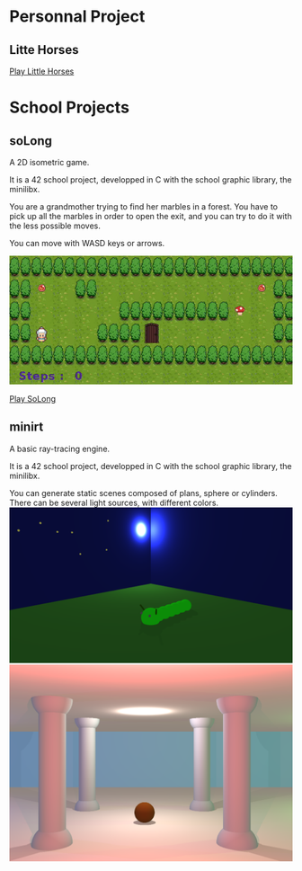 # Personnal Project

## Litte Horses

[Play Little Horses](https://github.com/WickiRiama/French_ludo/tree/main/Build_Nav/index.html)

# School Projects

## soLong

A 2D isometric game.

It is a 42 school project, developped in C with the school graphic library, the minilibx.

You are a grandmother trying to find her marbles in a forest.
You have to pick up all the marbles in order to open the exit, and you can try to do it with the less possible moves.

You can move with WASD keys or arrows.

![SoLong](https://github.com/WickiRiama/wickiriama.github.io/blob/main/assets/img/SoLong.gif)

[Play SoLong](./soLong.html)

## minirt

A basic ray-tracing engine.

It is a 42 school project, developped in C with the school graphic library, the minilibx.

You can generate static scenes composed of plans, sphere or cylinders. There can be several light sources, with different colors.
![miniRT](./assets/img/miniRT_caterpillar.png) 
![miniRT](./assets/img/miniRT_columns.png)
